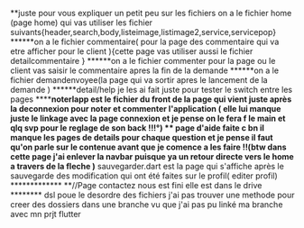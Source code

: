 **juste pour vous expliquer un petit peu sur les fichiers 
on a le fichier home (page home) qui vas utiliser les fichier suivants{header,search,body,listeimage,listimage2,service,servicepop}
******on a le fichier commentaire( pour la page des commentaire qui va etre afficher pour le client ){cette page vas utiliser aussi le fichier detailcommentaire }
******on a le fichier commenter pour la page ou le client vas saisir le commentaire apres la fin de la demande 
******on a le fichier demandenvoyee(la page qui va sortir apres le lancement de la demande )
******detail/help je les ai fait juste pour tester le switch entre les pages 
******noterlapp est le fichier du front de la page qui vient juste après la deconnexion pour noter et commenter l'application ( elle lui manque juste le linkage avec la page connexion et je pense on le fera f le main et qlq svp pour le reglage de  son back !!!°) **
******page d'aide faite c bn il manque les pages de details pour chaque question et je pense il faut qu'on parle sur le contenue avant que je comence a les faire !!(btw dans cette page j'ai enlever la navbar puisque ya un retour directe vers le home a travers de la fleche )********
sauvegarder.dart est la page qui s'affiche après le sauvegarde des modification qui ont été faites sur le profil( editer profil) *************
**//Page contactez nous est fini elle est dans le drive ********
dsl poue le desordre des fichiers j'ai pas trouver une methode pour creer des dossiers dans une branche vu que j'ai pas pu linké ma branche avec mn prjt flutter 
